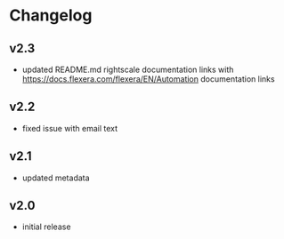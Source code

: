 # Changelog

## v2.3

- updated README.md rightscale documentation links with https://docs.flexera.com/flexera/EN/Automation documentation links

## v2.2

- fixed issue with email text

## v2.1

- updated metadata

## v2.0

- initial release
